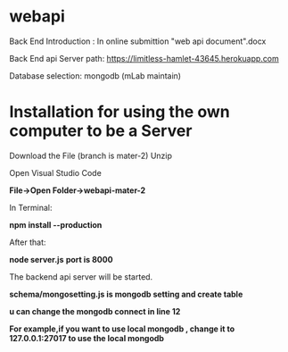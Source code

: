 # webapi


Back End Introduction : In online submittion "web api document".docx 

Back End api Server path: https://limitless-hamlet-43645.herokuapp.com

Database selection: mongodb (mLab maintain)



<h1>Installation for using the own computer to be a Server</h1>

Download the File (branch is mater-2) Unzip

Open Visual Studio Code 

**File->Open Folder->webapi-mater-2**

In Terminal:

**npm install --production**

After that:

**node server.js**
**port is 8000**

The backend api server will be started.

**schema/mongosetting.js is mongodb setting  and create table**

**u can change the mongodb connect in line 12**

**For example,if you want to use local mongodb , change it to 127.0.0.1:27017 to use the local mongodb**
